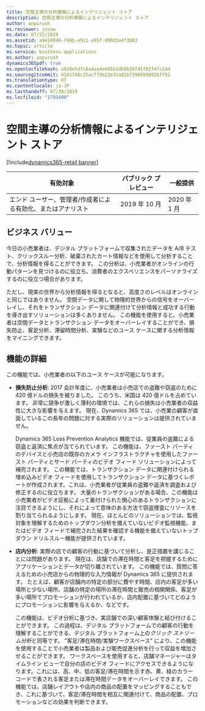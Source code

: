 ```yaml
---
title: 空間主導の分析情報によるインテリジェント ストア
description: 空間主導の分析情報によるインテリジェント ストア
author: anpurush
ms.reviewer: josaw
ms.date: 07/22/2019
ms.assetid: a9e58046-746b-e911-a95f-000d3a4f3883
ms.topic: article
ms.service: business-applications
ms.author: anpurush
dynamics365pdf: true
ms.openlocfilehash: a920e5dfc6a4aa4e665b2db8b36f45f82f47c24d
ms.sourcegitcommit: 4101748c25acf79b22e31a01b73969500926ff91
ms.translationtype: HT
ms.contentlocale: ja-JP
ms.lasthandoff: 07/30/2019
ms.locfileid: "1793400"
---
```

# <a name="intelligent-stores-through-spatial-driven-insights"></a>空間主導の分析情報によるインテリジェント ストア
[!include[dynamics365-retail banner](../includes/dynamics365-retail.md)]

| 有効対象    |  パブリック プレビュー | 一般提供 | 
| ---------- | ---------- |---------- |
|エンド ユーザー、管理者/作成者による有効化、またはアナリスト|2019 年 10 月| 2020 年 1 月|


## <a name="business-value"></a>ビジネス バリュー
<!-- bv start -->
今日の小売業者は、デジタル プラットフォームで収集されたデータを A/B テスト、クリックスルー分析、破棄されたカート情報などを使用して分析することで、分析情報を得ることができます。 この分析は、小売業者がオンラインの行動パターンを見つけるのに役立ち、消費者のエクスペリエンスをパーソナライズするのに役立つ場合があります。 

ただし、現実の世界から分析情報を得るとなると、高度さのレベルはオンラインと同じではありません。 空間データに関して物理的世界からの信号をオーバーレイし、それをトランザクション データに関連付けて分析情報と成功する行動を導き出すソリューションは多くありません。 この機能を使用すると、小売業者は空間データとトランザクション データをオーバーレイすることができ、損失防止、客足分析、滞留時間分析、実験などのユース ケースに関する分析情報をマイニングできます。
<!-- bv end -->



## <a name="feature-details"></a>機能の詳細
<!--feature detail start -->
この機能では、小売業者の以下のユース ケースが可能になります。

- **損失防止分析**: 2017 会計年度に、小売業者は小売店での盗難や窃盗のために 420 億ドルの損失を被りました。 このうち、米国は 420 億ドルを占めています。 非常に競争が激しく薄利の環境では、これらの損失は小売業者の収益性に大きな影響を与えます。 現在、Dynamics 365 では、小売業の顧客が直面しているこの長年の問題に対する実際のソリューションは提供されていません。 

  Dynamics 365 Loss Prevention Analytics 機能では、従業員の盗難による窃盗と返済に焦点が当てられています。 この機能は、ファースト パーティのデバイスと小売店の既存のカメラ インフラストラクチャを使用したファースト パーティとサード パーティのビデオ フィード ソリューションによって補完されます。 この機能では、トランザクション データに関連付けられる埋め込みビデオ フィードを使用してトランザクション データに基づくレポートが作成されます。これは、小売業者が従業員の盗難や返済を調査および修正するのに役立ちます。 大量のトランザクションがある場合、この機能は小売業者がビデオ証拠によって裏付けられた関心のあるトランザクションに注目できるようにし、それによって意味のある方法で窃盗捜査にリソースを割り当てられるようにします。 現在、ほとんどのソリューションでは、監視対象を理解するためのトップダウン分析を備えていないビデオ監視機能、またはビデオ フィードで補完された結果を確認する機能を備えていないトップダウン ドリルスルー機能が提供されています。

- **店内分析**: 実際の店での顧客の行動に基づいて分析し、是正措置を講じることには問題があります。 現在は、店舗での滞在時間と客足を把握するためにアプリケーションとデータが切り離されています。 この機能では、質問に答えるための小売店からの物理的な入力情報が Dynamics 365 に提供されます。 たとえば、顧客が店舗内の特定の部分に費やす時間、店内の客足が多い場所と少ない場所、店舗の特定の場所の滞在時間と販売の相関関係、客足が多い場所でプロモーションが行われているか、店内配置に基づいてどのようにプロモーションに影響を与えるか、などです。 

  この機能は、ビデオ分析に基づき、実店舗での深い顧客体験と結び付けることができます。 この過程は、デジタル プラットフォームでの顧客の行動を理解することができる、デジタル プラットフォーム上の*クリック ストリーム分析*と同等です。 "客足/滞在時間/実験ワークスペース" により、この機能を使用することで小売業者は製品および販売促進分析を行って収益を増加させることができます。 ワークスペースを使用すると、店舗マネージャーはタイムライン ビューで自分の店のビデオ フィードにアクセスできるようになります。これには、高、中、低の客足/滞在時間を示す赤、黄、緑のカラー コードで表される客足または滞在時間データをオーバーレイできます。 この機能では、店舗レイアウトや店内の商品の配置をマッピングすることもでき、これに基づいて、客足/滞在時間を相互に関連付けて、商品の配置、プロモーションなどの効果を判断できます。
<!--feature detail end -->











